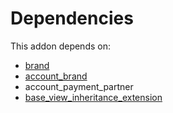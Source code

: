 # Dependencies

This addon depends on:

- [brand](../../odoo-bringout-oca-brand-brand)
- [account_brand](../../odoo-bringout-oca-brand-account_brand)
- account_payment_partner
- [base_view_inheritance_extension](../../odoo-bringout-oca-server-tools-base_view_inheritance_extension)
